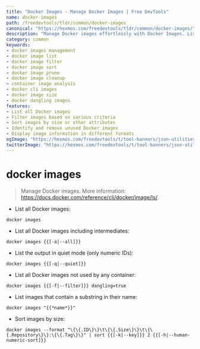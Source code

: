 ```yaml
---
title: "Docker Images - Manage Docker Images | Free DevTools"
name: docker-images
path: /freedevtools/tldr/common/docker-images
canonical: "https://hexmos.com/freedevtools/tldr/common/docker-images/"
description: "Manage Docker images effortlessly with Docker Images. List, filter, and sort Docker images to optimize container resources. Free online tool, no registration required."
category: common
keywords:
- docker images management
- docker image list
- docker image filter
- docker image sort
- docker image prune
- docker image cleanup
- container image analysis
- docker cli images
- docker image size
- docker dangling images
features:
- List all Docker images
- Filter images based on various criteria
- Sort images by size or other attributes
- Identify and remove unused Docker images
- Display image information in different formats
ogImage: "https://hexmos.com/freedevtools/t/tool-banners/json-utilities-banner.png"
twitterImage: "https://hexmos.com/freedevtools/t/tool-banners/json-utilities-banner.png"
---
```


# docker images

> Manage Docker images.
> More information: <https://docs.docker.com/reference/cli/docker/image/ls/>.

- List all Docker images:

`docker images`

- List all Docker images including intermediates:

`docker images {{[-a|--all]}}`

- List the output in quiet mode (only numeric IDs):

`docker images {{[-q|--quiet]}}`

- List all Docker images not used by any container:

`docker images {{[-f|--filter]}} dangling=true`

- List images that contain a substring in their name:

`docker images "{{*name*}}"`

- Sort images by size:

`docker images --format "\{\{.ID\}\}\t\{\{.Size\}\}\t\{\{.Repository\}\}:\{\{.Tag\}\}" | sort {{[-k|--key]}} 2 {{[-h|--human-numeric-sort]}}`
